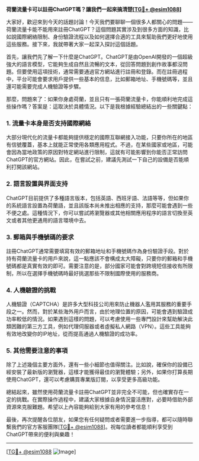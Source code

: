 **荷蘭流量卡可以註冊ChatGPT嗎？讓我們一起來搞清楚[[TG💪+ @esim1088](https://t.me/s/esim1088)]**

大家好，歡迎來到今天的話題討論！今天我們要聊聊一個很多人都關心的問題——荷蘭流量卡能不能用來註冊ChatGPT？這個問題其實涉及到很多方面的知識，比如說國際網絡限制、身份驗證流程以及如何選擇合適的工具來幫助我們更好地使用這些服務。接下來，我就帶著大家一起深入探討這個話題。

首先，讓我們先了解一下什麼是ChatGPT。ChatGPT是由OpenAI開發的一個超級強大的語言模型，它能夠生成自然且流暢的文本，從回答問題到創作故事都沒問題。但要使用這項技術，通常需要通過官方網站進行註冊和登錄。而在註冊過程中，平台可能會要求用戶提供一些基本的信息，比如郵箱地址、手機號碼等，並且還可能需要完成人機驗證等步驟。

那麼，問題來了：如果你身處荷蘭，並且只有一張荷蘭流量卡，你能順利地完成這些操作嗎？答案是：這取決於具體情況。以下是我根據經驗總結出的一些關鍵點：

### 1. **流量卡本身是否支持國際網絡**
大部分現代化的流量卡都能夠提供穩定的國際互聯網接入功能，只要你所在的地區有信號覆蓋，基本上就能正常使用各類應用程式。不過，在某些國家或地區，可能會因為當地政策的原因對特定網站進行限制，這就有可能影響到你能否正常訪問ChatGPT的官方網站。因此，在嘗試之前，建議先測試一下自己的設備是否能順利打開該網站。

### 2. **語言設置與界面支持**
ChatGPT目前提供了多種語言版本，包括英語、西班牙語、法語等等，但如果你的系統語言設置為荷蘭語，並且該版本尚未推出相應的支持，那麼可能會遇到一些不便之處。這種情況下，你可以嘗試將瀏覽器或其他相關應用程序的語言切換至英文或者其他更通用的語言環境中去。

### 3. **郵箱與手機號碼的要求**
註冊ChatGPT通常需要填寫有效的郵箱地址和手機號碼作為身份驗證手段。對於持有荷蘭流量卡的用戶來說，這一點應該不會構成太大障礙，只要你的郵箱和手機號碼都是真實有效的即可。需要注意的是，部分國家可能會對跨境短信接收有所限制，所以在選擇手機號碼時最好挑選那些不限制國際使用的服務商。

### 4. **人機驗證的挑戰**
人機驗證（CAPTCHA）是許多大型科技公司用來防止機器人濫用其服務的重要手段之一。然而，對於某些海外用戶而言，由於地理位置的原因，可能會遇到驗證成功率較低的情況。如果遇到這樣的問題，可以考慮使用一些專門設計來幫助解決此類困難的第三方工具，例如代理伺服器或者虛擬私人網路（VPN）。這些工具能夠有效地改變你的IP地址，從而提高通過人機驗證的成功率。

### 5. **其他需要注意的事項**
除了上述幾個主要方面外，還有一些小細節也值得關注。比如說，確保你的設備已經安裝了最新版的瀏覽器，這樣才能獲得最佳的瀏覽體驗；另外，如果你打算長期使用ChatGPT，還可以考慮購買專業版訂閱，以享受更多高級功能。

總結起來，雖然使用荷蘭流量卡註冊ChatGPT並非完全不可能，但也確實存在一定的挑戰。在實際操作過程中，建議大家根據自身情況靈活應對，必要時借助外部資源來克服難題。希望以上內容能夠給到大家有用的參考信息！

最後，再次提醒各位朋友，如果您有任何疑問或者需要進一步指導，都可以隨時聯繫我們的官方客服團隊[[TG💪+ @esim1088](https://t.me/s/esim1088)]。祝每位讀者都能順利享受到ChatGPT帶來的便利與樂趣！

---

[[TG💪+ @esim1088](https://t.me/s/esim1088) ![Image](https://i.postimg.cc/4NQfJmqS/Snipaste-2025-05-13-00-14-12.png)]